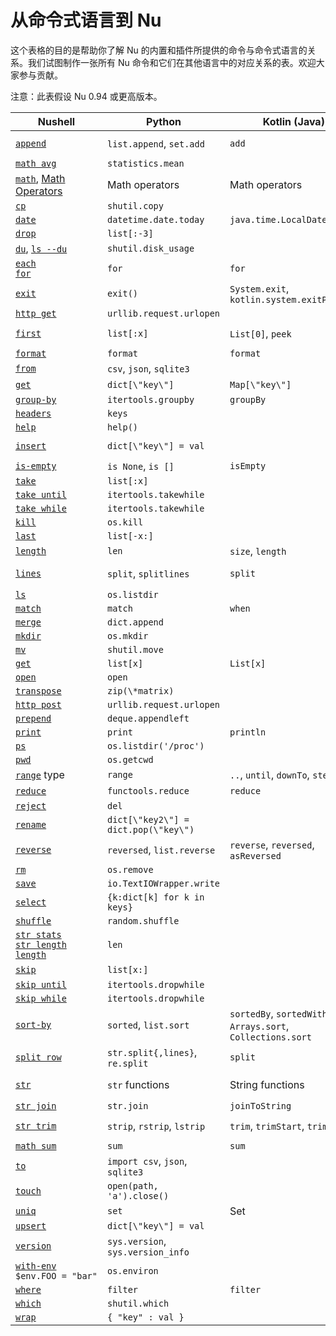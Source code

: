 # 从命令式语言到 Nu

这个表格的目的是帮助你了解 Nu 的内置和插件所提供的命令与命令式语言的关系。我们试图制作一张所有 Nu 命令和它们在其他语言中的对应关系的表。欢迎大家参与贡献。

注意：此表假设 Nu 0.94 或更高版本。

| Nushell                                                                                                                                                  | Python                               | Kotlin (Java)                                               | C++                         | Rust                                                 |
| -------------------------------------------------------------------------------------------------------------------------------------------------------- | ------------------------------------ | ----------------------------------------------------------- | --------------------------- | ---------------------------------------------------- |
| [`append`](/zh-CN/commands/docs/append.md)                                                                                                               | `list.append`, `set.add`             | `add`                                                       | `push_back`, `emplace_back` | `push`, `push_back`                                  |
| [`math avg`](/zh-CN/commands/docs/math_avg.md)                                                                                                           | `statistics.mean`                    |                                                             |                             |                                                      |
| [`math`](/zh-CN/commands/docs/math.md), [Math Operators](nushell_operator_map.md)                                                                        | Math operators                       | Math operators                                              | Math operators              | Math operators                                       |
| [`cp`](/zh-CN/commands/docs/cp.md)                                                                                                                       | `shutil.copy`                        |                                                             |                             | `fs::copy`                                           |
| [`date`](/zh-CN/commands/docs/date.md)                                                                                                                   | `datetime.date.today`                | `java.time.LocalDate.now`                                   |                             |                                                      |
| [`drop`](/zh-CN/commands/docs/drop.md)                                                                                                                   | `list[:-3]`                          |                                                             |                             |                                                      |
| [`du`](/zh-CN/commands/docs/du.md), [`ls --du`](/zh-CN/commands/docs/ls.md)                                                                              | `shutil.disk_usage`                  |                                                             |                             |                                                      |
| [`each`](/zh-CN/commands/docs/each.md)<br />[`for`](/zh-CN/commands/docs/for.md)                                                                         | `for`                                | `for`                                                       | `for`                       | `for`                                                |
| [`exit`](/zh-CN/commands/docs/exit.md)                                                                                                                   | `exit()`                             | `System.exit`, `kotlin.system.exitProcess`                  | `exit`                      | `exit`                                               |
| [`http get`](/zh-CN/commands/docs/http_get.md)                                                                                                           | `urllib.request.urlopen`             |                                                             |                             |                                                      |
| [`first`](/zh-CN/commands/docs/first.md)                                                                                                                 | `list[:x]`                           | `List[0]`, `peek`                                           | `vector[0]`, `top`          | `Vec[0]`                                             |
| [`format`](/zh-CN/commands/docs/format.md)                                                                                                               | `format`                             | `format`                                                    | `format`                    | `format!`                                            |
| [`from`](/zh-CN/commands/docs/from.md)                                                                                                                   | `csv`, `json`, `sqlite3`             |                                                             |                             |                                                      |
| [`get`](/zh-CN/commands/docs/get.md)                                                                                                                     | `dict[\"key\"]`                      | `Map[\"key\"]`                                              | `map[\"key\"]`              | `HashMap["key"]`, `get`, `entry`                     |
| [`group-by`](/zh-CN/commands/docs/group-by.md)                                                                                                           | `itertools.groupby`                  | `groupBy`                                                   |                             | `group_by`                                           |
| [`headers`](/zh-CN/commands/docs/headers.md)                                                                                                             | `keys`                               |                                                             |                             |                                                      |
| [`help`](/zh-CN/commands/docs/help.md)                                                                                                                   | `help()`                             |                                                             |                             |                                                      |
| [`insert`](/zh-CN/commands/docs/insert.md)                                                                                                               | `dict[\"key\"] = val`                |                                                             | `map.insert({ 20, 130 })`   | `map.insert(\"key\", val)`                           |
| [`is-empty`](/zh-CN/commands/docs/is-empty.md)                                                                                                           | `is None`, `is []`                   | `isEmpty`                                                   | `empty`                     | `is_empty`                                           |
| [`take`](/zh-CN/commands/docs/take.md)                                                                                                                   | `list[:x]`                           |                                                             |                             | `&Vec[..x]`                                          |
| [`take until`](/zh-CN/commands/docs/take_until.md)                                                                                                       | `itertools.takewhile`                |                                                             |                             |                                                      |
| [`take while`](/zh-CN/commands/docs/take_while.md)                                                                                                       | `itertools.takewhile`                |                                                             |                             |                                                      |
| [`kill`](/zh-CN/commands/docs/kill.md)                                                                                                                   | `os.kill`                            |                                                             |                             |                                                      |
| [`last`](/zh-CN/commands/docs/last.md)                                                                                                                   | `list[-x:]`                          |                                                             |                             | `&Vec[Vec.len()-1]`                                  |
| [`length`](/zh-CN/commands/docs/length.md)                                                                                                               | `len`                                | `size`, `length`                                            | `length`                    | `len`                                                |
| [`lines`](/zh-CN/commands/docs/lines.md)                                                                                                                 | `split`, `splitlines`                | `split`                                                     | `views::split`              | `split`, `split_whitespace`, `rsplit`, `lines`       |
| [`ls`](/zh-CN/commands/docs/ls.md)                                                                                                                       | `os.listdir`                         |                                                             |                             | `fs::read_dir`                                       |
| [`match`](/zh-CN/commands/docs/match.md)                                                                                                                 | `match`                              | `when`                                                      |                             | `match`                                              |
| [`merge`](/zh-CN/commands/docs/merge.md)                                                                                                                 | `dict.append`                        |                                                             |                             | `map.extend`                                         |
| [`mkdir`](/zh-CN/commands/docs/mkdir.md)                                                                                                                 | `os.mkdir`                           |                                                             |                             | `fs::create_dir`                                     |
| [`mv`](/zh-CN/commands/docs/mv.md)                                                                                                                       | `shutil.move`                        |                                                             |                             | `fs::rename`                                         |
| [`get`](/zh-CN/commands/docs/get.md)                                                                                                                     | `list[x]`                            | `List[x]`                                                   | `vector[x]`                 | `Vec[x]`                                             |
| [`open`](/zh-CN/commands/docs/open.md)                                                                                                                   | `open`                               |                                                             |                             |                                                      |
| [`transpose`](/zh-CN/commands/docs/transpose.md)                                                                                                         | `zip(\*matrix)`                      |                                                             |                             |                                                      |
| [`http post`](/zh-CN/commands/docs/http_post.md)                                                                                                         | `urllib.request.urlopen`             |                                                             |                             |                                                      |
| [`prepend`](/zh-CN/commands/docs/prepend.md)                                                                                                             | `deque.appendleft`                   |                                                             |                             |                                                      |
| [`print`](/zh-CN/commands/docs/print.md)                                                                                                                 | `print`                              | `println`                                                   | `printf`                    | `println!`                                           |
| [`ps`](/zh-CN/commands/docs/ps.md)                                                                                                                       | `os.listdir('/proc')`                |                                                             |                             |                                                      |
| [`pwd`](/zh-CN/commands/docs/pwd.md)                                                                                                                     | `os.getcwd`                          |                                                             |                             | `env::current_dir`                                   |
| [`range`](types_of_data.html#ranges) type                                                                                                                | `range`                              | `..`, `until`, `downTo`, `step`                             | `iota`                      | `..`                                                 |
| [`reduce`](/zh-CN/commands/docs/reduce.md)                                                                                                               | `functools.reduce`                   | `reduce`                                                    | `reduce`                    | `fold`, `rfold`, `scan`                              |
| [`reject`](/zh-CN/commands/docs/reject.md)                                                                                                               | `del`                                |                                                             |                             |                                                      |
| [`rename`](/zh-CN/commands/docs/rename.md)                                                                                                               | `dict[\"key2\"] = dict.pop(\"key\")` |                                                             |                             | `map.insert(\"key2\", map.remove(\"key\").unwrap())` |
| [`reverse`](/zh-CN/commands/docs/reverse.md)                                                                                                             | `reversed`, `list.reverse`           | `reverse`, `reversed`, `asReversed`                         | `reverse`                   | `rev`                                                |
| [`rm`](/zh-CN/commands/docs/rm.md)                                                                                                                       | `os.remove`                          |                                                             |                             |                                                      |
| [`save`](/zh-CN/commands/docs/save.md)                                                                                                                   | `io.TextIOWrapper.write`             |                                                             |                             |                                                      |
| [`select`](/zh-CN/commands/docs/select.md)                                                                                                               | `{k:dict[k] for k in keys}`          |                                                             |                             |                                                      |
| [`shuffle`](/zh-CN/commands/docs/shuffle.md)                                                                                                             | `random.shuffle`                     |                                                             |                             |                                                      |
| [`str stats`](/zh-CN/commands/docs/str_stats.md)<br />[`str length`](/zh-CN/commands/docs/str_length.md)<br />[`length`](/zh-CN/commands/docs/length.md) | `len`                                |                                                             |                             | `len`                                                |
| [`skip`](/zh-CN/commands/docs/skip.md)                                                                                                                   | `list[x:]`                           |                                                             |                             | `&Vec[x..]`, `skip`                                  |
| [`skip until`](/zh-CN/commands/docs/skip_until.md)                                                                                                       | `itertools.dropwhile`                |                                                             |                             |                                                      |
| [`skip while`](/zh-CN/commands/docs/skip_while.md)                                                                                                       | `itertools.dropwhile`                |                                                             |                             | `skip_while`                                         |
| [`sort-by`](/zh-CN/commands/docs/sort-by.md)                                                                                                             | `sorted`, `list.sort`                | `sortedBy`, `sortedWith`, `Arrays.sort`, `Collections.sort` | `sort`                      | `sort`                                               |
| [`split row`](/zh-CN/commands/docs/split_row.md)                                                                                                         | `str.split{,lines}`, `re.split`      | `split`                                                     | `views::split`              | `split`                                              |
| [`str`](/zh-CN/commands/docs/str.md)                                                                                                                     | `str` functions                      | String functions                                            | String functions            | `&str`, String functions                             |
| [`str join`](/zh-CN/commands/docs/str_join.md)                                                                                                           | `str.join`                           | `joinToString`                                              |                             | `join`                                               |
| [`str trim`](/zh-CN/commands/docs/str_trim.md)                                                                                                           | `strip`, `rstrip`, `lstrip`          | `trim`, `trimStart`, `trimEnd`                              | Regex                       | `trim`, `trim*{start,end}`, `strip*{suffix,prefix}`  |
| [`math sum`](/zh-CN/commands/docs/math_sum.md)                                                                                                           | `sum`                                | `sum`                                                       | `reduce`                    | `sum`                                                |
| [`to`](/zh-CN/commands/docs/to.md)                                                                                                                       | `import csv`, `json`, `sqlite3`      |                                                             |                             |                                                      |
| [`touch`](/zh-CN/commands/docs/touch.md)                                                                                                                 | `open(path, 'a').close()`            |                                                             |                             |                                                      |
| [`uniq`](/zh-CN/commands/docs/uniq.md)                                                                                                                   | `set`                                | Set                                                         | `set`                       | `HashSet`                                            |
| [`upsert`](/zh-CN/commands/docs/upsert.md)                                                                                                               | `dict[\"key\"] = val`                |                                                             |                             |                                                      |
| [`version`](/zh-CN/commands/docs/version.md)                                                                                                             | `sys.version`, `sys.version_info`    |                                                             |                             |                                                      |
| [`with-env`](/zh-CN/commands/docs/with-env.md)<br />`$env.FOO = "bar"`                                                                                   | `os.environ`                         |                                                             |                             |                                                      |
| [`where`](/zh-CN/commands/docs/where.md)                                                                                                                 | `filter`                             | `filter`                                                    | `filter`                    | `filter`                                             |
| [`which`](/zh-CN/commands/docs/which.md)                                                                                                                 | `shutil.which`                       |                                                             |                             |                                                      |
| [`wrap`](/zh-CN/commands/docs/wrap.md)                                                                                                                   | `{ "key" : val }`                    |                                                             |                             |                                                      |
